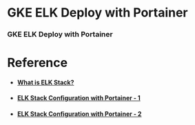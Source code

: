 # GKE ELK Deploy with Portainer 

<h3>GKE ELK Deploy with Portainer</h3> 

# Reference 
* #### [What is ELK Stack?](https://stancloud.blogspot.com/2024/01/ELK-Stack-01.html)

* #### [ELK Stack Configuration with Portainer - 1](https://stancloud.blogspot.com/2024/01/ELK-Stack-02.html)

* #### [ELK Stack Configuration with Portainer - 2](https://stancloud.blogspot.com/2024/01/ELK-Stack-03.html)

